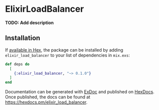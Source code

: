 # ElixirLoadBalancer

**TODO: Add description**

## Installation

If [available in Hex](https://hex.pm/docs/publish), the package can be installed
by adding `elixir_load_balancer` to your list of dependencies in `mix.exs`:

```elixir
def deps do
  [
    {:elixir_load_balancer, "~> 0.1.0"}
  ]
end
```

Documentation can be generated with [ExDoc](https://github.com/elixir-lang/ex_doc)
and published on [HexDocs](https://hexdocs.pm). Once published, the docs can
be found at <https://hexdocs.pm/elixir_load_balancer>.

